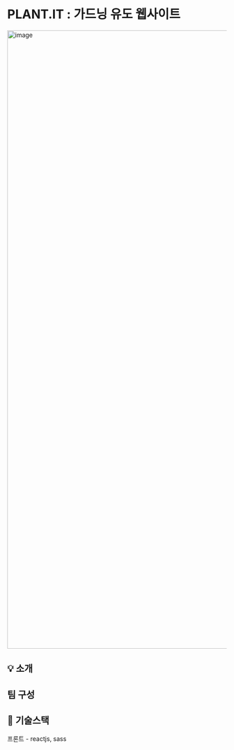 # PLANT.IT : 가드닝 유도 웹사이트 
<img width="1418" alt="image" src="https://user-images.githubusercontent.com/86584041/223015659-e10b33ff-c9de-4448-9b1e-c82141d59d4c.png">


## :bulb: 소개
  
## 팀 구성
  
## 🔧 기술스택

프론트 - reactjs, sass
